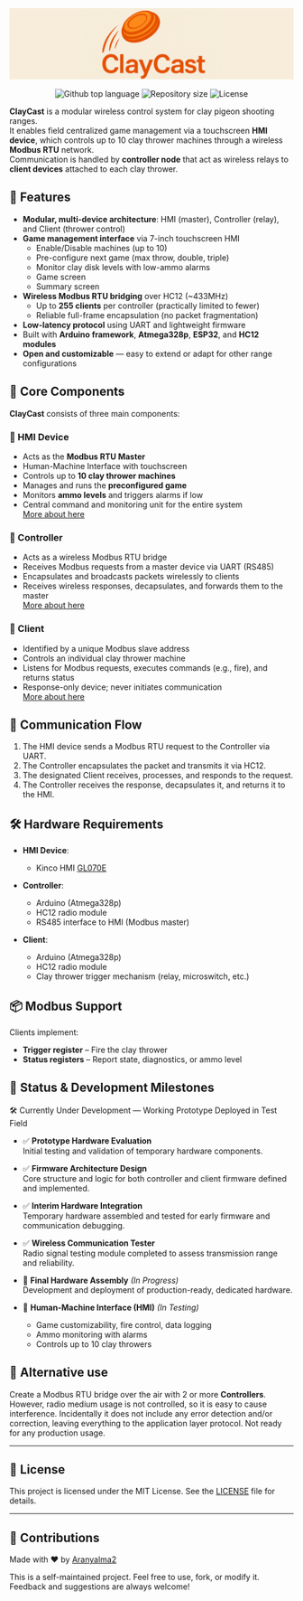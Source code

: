 <p align="center">
<img src="./assets/banner.png">
</p>
<p align="center">
<img alt="Github top language" src="https://img.shields.io/github/languages/top/Aranyalma2/claycast?color=8f3d3d">
<img alt="Repository size" src="https://img.shields.io/github/repo-size/Aranyalma2/claycast?color=532BEAF">
<img alt="License" src="https://img.shields.io/github/license/Aranyalma2/claycast?color=56BEB8">
</p>

**ClayCast** is a modular wireless control system for clay pigeon shooting ranges.  
It enables field centralized game management via a touchscreen **HMI device**, which controls up to 10 clay thrower machines through a wireless **Modbus RTU** network.  
Communication is handled by **controller node** that act as wireless relays to **client devices** attached to each clay thrower.

## 🎯 Features

- **Modular, multi-device architecture**: HMI (master), Controller (relay), and Client (thrower control)
- **Game management interface** via 7-inch touchscreen HMI
  - Enable/Disable machines (up to 10)
  - Pre-configure next game (max throw, double, triple)
  - Monitor clay disk levels with low-ammo alarms
  - Game screen
  - Summary screen
- **Wireless Modbus RTU bridging** over HC12 (~433MHz)
  - Up to **255 clients** per controller (practically limited to fewer)
  - Reliable full-frame encapsulation (no packet fragmentation)
- **Low-latency protocol** using UART and lightweight firmware
- Built with **Arduino framework**, **Atmega328p**, **ESP32**, and **HC12 modules**
- **Open and customizable** — easy to extend or adapt for other range configurations

## 🧩 Core Components

**ClayCast** consists of three main components:

### 💠 HMI Device
- Acts as the **Modbus RTU Master**
- Human-Machine Interface with touchscreen
- Controls up to **10 clay thrower machines**
- Manages and runs the **preconfigured game**
- Monitors **ammo levels** and triggers alarms if low
- Central command and monitoring unit for the entire system  
[More about here](hmi/README.md)

### 🔸 Controller
- Acts as a wireless Modbus RTU bridge
- Receives Modbus requests from a master device via UART (RS485)
- Encapsulates and broadcasts packets wirelessly to clients
- Receives wireless responses, decapsulates, and forwards them to the master  
[More about here](controller/README.md)

### 🔹 Client
- Identified by a unique Modbus slave address
- Controls an individual clay thrower machine
- Listens for Modbus requests, executes commands (e.g., fire), and returns status
- Response-only device; never initiates communication  
[More about here](client/README.md)

## 📡 Communication Flow

1. The HMI device sends a Modbus RTU request to the Controller via UART.
2. The Controller encapsulates the packet and transmits it via HC12.
3. The designated Client receives, processes, and responds to the request.
4. The Controller receives the response, decapsulates it, and returns it to the HMI.

## 🛠️ Hardware Requirements

- **HMI Device**:
  - Kinco HMI [GL070E](https://en.kinco.cn/productdetail/gl070e90.html)

- **Controller**:
  - Arduino (Atmega328p)
  - HC12 radio module
  - RS485 interface to HMI (Modbus master)

- **Client**:
  - Arduino (Atmega328p)
  - HC12 radio module
  - Clay thrower trigger mechanism (relay, microswitch, etc.)

## 📦 Modbus Support

Clients implement:
- **Trigger register** – Fire the clay thrower
- **Status registers** – Report state, diagnostics, or ammo level

## 🚧 Status & Development Milestones

🛠️ Currently Under Development — Working Prototype Deployed in Test Field

- ✅ **Prototype Hardware Evaluation**  
  Initial testing and validation of temporary hardware components.

- ✅ **Firmware Architecture Design**  
  Core structure and logic for both controller and client firmware defined and implemented.

- ✅ **Interim Hardware Integration**  
  Temporary hardware assembled and tested for early firmware and communication debugging.

- ✅ **Wireless Communication Tester**  
  Radio signal testing module completed to assess transmission range and reliability.

- 🔧 **Final Hardware Assembly** *(In Progress)*  
  Development and deployment of production-ready, dedicated hardware.
  
- 🚀 **Human-Machine Interface (HMI)** *(In Testing)*  
  - Game customizability, fire control, data logging  
  - Ammo monitoring with alarms  
  - Controls up to 10 clay throwers

## 🔀 Alternative use

Create a Modbus RTU bridge over the air with 2 or more **Controllers**. However, radio medium usage is not controlled, so it is easy to cause interference. Incidentally it does not include any error detection and/or correction, leaving everything to the application layer protocol.
Not ready for any production usage.

---

## 📜 License

This project is licensed under the MIT License. See the [LICENSE](LICENSE.md) file for details.

---

## 🤝 Contributions

Made with ❤️ by <a href="https://github.com/Aranyalma2" target="_blank">Aranyalma2</a>

This is a self-maintained project. Feel free to use, fork, or modify it. Feedback and suggestions are always welcome!
